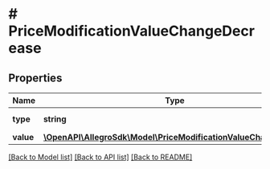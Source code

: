 # # PriceModificationValueChangeDecrease

## Properties

Name | Type | Description | Notes
------------ | ------------- | ------------- | -------------
**type** | **string** |  | [default to 'DECREASE_PRICE']
**value** | [**\OpenAPI\AllegroSdk\Model\PriceModificationValueChangeHolder**](PriceModificationValueChangeHolder.md) |  | [optional]

[[Back to Model list]](../../README.md#models) [[Back to API list]](../../README.md#endpoints) [[Back to README]](../../README.md)
